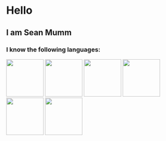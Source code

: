 # Hello
## I am Sean Mumm
### I know the following languages:
<img src="https://cdn.jsdelivr.net/gh/devicons/devicon/icons/python/python-original.svg" height="100" width="100"/>
<img src="https://cdn.jsdelivr.net/gh/devicons/devicon/icons/kotlin/kotlin-original.svg" height="100" width="100"/>
<img src="https://cdn.jsdelivr.net/gh/devicons/devicon/icons/csharp/csharp-original.svg" height="100" width="100"/>
<img src="https://cdn.jsdelivr.net/gh/devicons/devicon/icons/html5/html5-original.svg" height="100" width="100"/>
<img src="https://cdn.jsdelivr.net/gh/devicons/devicon/icons/javascript/javascript-original.svg" height="100" width="100"/>
<img src="https://cdn.jsdelivr.net/gh/devicons/devicon/icons/nodejs/nodejs-original.svg" height="100" width="100"/>

